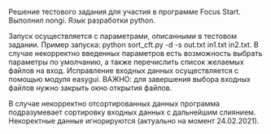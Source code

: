 Решение тестового задания для участия в программе Focus Start. 
Выполнил nongi. Язык разработки python.

Запуск осуществляется с параметрами, описанными в тестовом задании. Пример
запуска: python sort_cft.py -d -s out.txt in1.txt in2.txt.
В случае некорректно введенных параметров есть возможность выбрать параметры 
по умолчанию, а также перечислить список желаемых файлов на вход. Исправление
входных данных осуществляется с помощью модуля easygui. ВАЖНО: для завершения 
выбора входных файлов нужно закрыть окно открытия файлов.

В случае некорректно отсортированных данных программа подразумевает
сортировку входных данных с дальнейшим слиянием. Некоректные данные
игнорируются (актуально на момент 24.02.2021).

